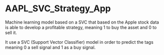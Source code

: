 # AAPL_SVC_Strategy_App
Machine learning model based on a SVC that based on the Apple stock data is able to develop a profitable strategy, meaning 1 to buy the asset and 0 to sell it.

It use a SVC (Support Vector Classifier) model in order to predict the tags meaning 0 a sell signal and 1 as a buy signal.
